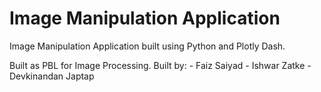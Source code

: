 # Image Manipulation Application

Image Manipulation Application built using Python and Plotly Dash.

Built as PBL for Image Processing. Built by:
    - Faiz Saiyad
    - Ishwar Zatke
    - Devkinandan Japtap